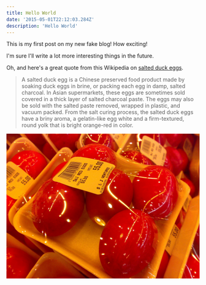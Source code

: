 ```yaml
---
title: Hello World
date: '2015-05-01T22:12:03.284Z'
description: 'Hello World'
---
```


This is my first post on my new fake blog! How exciting!

I'm sure I'll write a lot more interesting things in the future.

Oh, and here's a great quote from this Wikipedia on [salted duck eggs](http://en.wikipedia.org/wiki/Salted_duck_egg).

> A salted duck egg is a Chinese preserved food product made by soaking duck eggs in brine, or packing each egg in damp,
> salted charcoal. In Asian supermarkets, these eggs are sometimes sold covered in a thick layer of salted charcoal
> paste. The eggs may also be sold with the salted paste removed, wrapped in plastic, and vacuum packed. From the salt
> curing process, the salted duck eggs have a briny aroma, a gelatin-like egg white and a firm-textured, round yolk that
> is bright orange-red in color.

![Chinese Salty Egg](./salty_egg.jpg)
